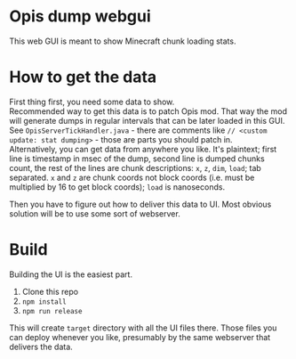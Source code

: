 # Opis dump webgui
This web GUI is meant to show Minecraft chunk loading stats.

# How to get the data

First thing first, you need some data to show.  
Recommended way to get this data is to patch Opis mod. That way the mod will generate dumps in regular intervals that can be later loaded in this GUI. See `OpisServerTickHandler.java` - there are comments like `// <custom update: stat dumping>` - those are parts you should patch in.  
Alternatively, you can get data from anywhere you like. It's plaintext; first line is timestamp in msec of the dump, second line is dumped chunks count, the rest of the lines are chunk descriptions: `x`, `z`, `dim`, `load`; tab separated. `x` and `z` are chunk coords not block coords (i.e. must be multiplied by 16 to get block coords); `load` is nanoseconds.  

Then you have to figure out how to deliver this data to UI. Most obvious solution will be to use some sort of webserver.  

# Build

Building the UI is the easiest part.

1. Clone this repo
2. `npm install`
3. `npm run release`

This will create `target` directory with all the UI files there. Those files you can deploy whenever you like, presumably by the same webserver that delivers the data.
